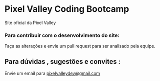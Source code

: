 # Pixel Valley Coding Bootcamp

Site oficial da Pixel Valley

### Para contribuir com o desenvolvimento do site:

Faça as alterações e envie um pull request para ser analisado pela equipe.

## Para dúvidas , sugestões e convites :
Envie um email para pixelvalleydev@gmail.com